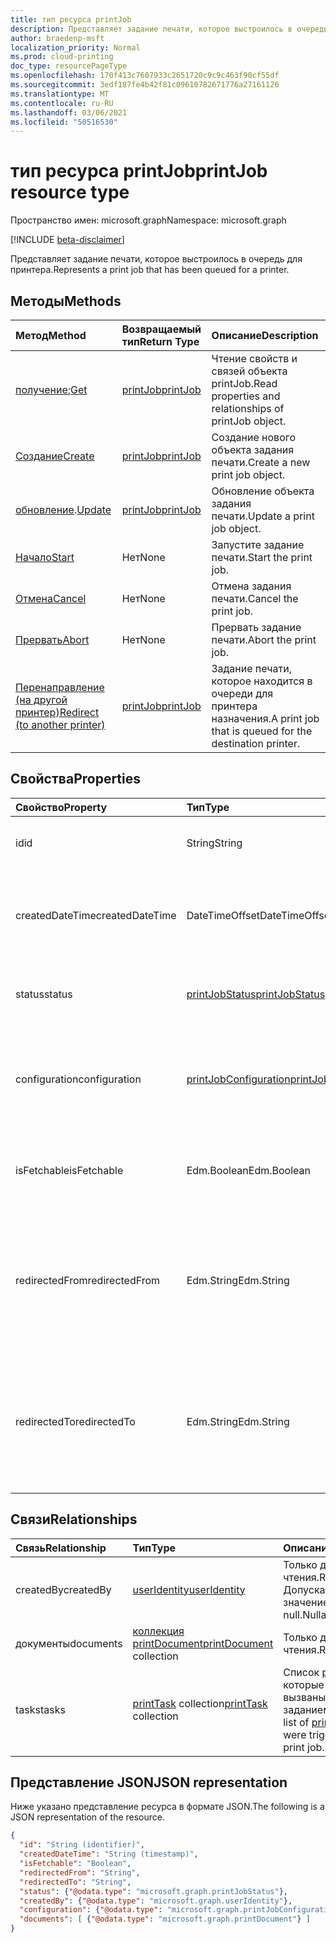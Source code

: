```yaml
---
title: тип ресурса printJob
description: Представляет задание печати, которое выстроилось в очередь для принтера.
author: braedenp-msft
localization_priority: Normal
ms.prod: cloud-printing
doc_type: resourcePageType
ms.openlocfilehash: 170f413c7607933c2651720c9c9c463f90cf55df
ms.sourcegitcommit: 3edf187fe4b42f81c09610782671776a27161126
ms.translationtype: MT
ms.contentlocale: ru-RU
ms.lasthandoff: 03/06/2021
ms.locfileid: "50516530"
---
```

# <a name="printjob-resource-type"></a><span data-ttu-id="094a0-103">тип ресурса printJob</span><span class="sxs-lookup"><span data-stu-id="094a0-103">printJob resource type</span></span>

<span data-ttu-id="094a0-104">Пространство имен: microsoft.graph</span><span class="sxs-lookup"><span data-stu-id="094a0-104">Namespace: microsoft.graph</span></span>

[!INCLUDE [beta-disclaimer](../../includes/beta-disclaimer.md)]

<span data-ttu-id="094a0-105">Представляет задание печати, которое выстроилось в очередь для принтера.</span><span class="sxs-lookup"><span data-stu-id="094a0-105">Represents a print job that has been queued for a printer.</span></span>

## <a name="methods"></a><span data-ttu-id="094a0-106">Методы</span><span class="sxs-lookup"><span data-stu-id="094a0-106">Methods</span></span>

| <span data-ttu-id="094a0-107">Метод</span><span class="sxs-lookup"><span data-stu-id="094a0-107">Method</span></span>       | <span data-ttu-id="094a0-108">Возвращаемый тип</span><span class="sxs-lookup"><span data-stu-id="094a0-108">Return Type</span></span> | <span data-ttu-id="094a0-109">Описание</span><span class="sxs-lookup"><span data-stu-id="094a0-109">Description</span></span> |
|:-------------|:------------|:------------|
| <span data-ttu-id="094a0-110">[получение](../api/printjob-get.md);</span><span class="sxs-lookup"><span data-stu-id="094a0-110">[Get](../api/printjob-get.md)</span></span> | [<span data-ttu-id="094a0-111">printJob</span><span class="sxs-lookup"><span data-stu-id="094a0-111">printJob</span></span>](printjob.md) | <span data-ttu-id="094a0-112">Чтение свойств и связей объекта printJob.</span><span class="sxs-lookup"><span data-stu-id="094a0-112">Read properties and relationships of printJob object.</span></span> |
| [<span data-ttu-id="094a0-113">Создание</span><span class="sxs-lookup"><span data-stu-id="094a0-113">Create</span></span>](../api/printer-post-jobs.md) | [<span data-ttu-id="094a0-114">printJob</span><span class="sxs-lookup"><span data-stu-id="094a0-114">printJob</span></span>](printjob.md) | <span data-ttu-id="094a0-115">Создание нового объекта задания печати.</span><span class="sxs-lookup"><span data-stu-id="094a0-115">Create a new print job object.</span></span> |
| <span data-ttu-id="094a0-116">[обновление](../api/printjob-update.md).</span><span class="sxs-lookup"><span data-stu-id="094a0-116">[Update](../api/printjob-update.md)</span></span> | [<span data-ttu-id="094a0-117">printJob</span><span class="sxs-lookup"><span data-stu-id="094a0-117">printJob</span></span>](printjob.md) | <span data-ttu-id="094a0-118">Обновление объекта задания печати.</span><span class="sxs-lookup"><span data-stu-id="094a0-118">Update a print job object.</span></span> |
| [<span data-ttu-id="094a0-119">Начало</span><span class="sxs-lookup"><span data-stu-id="094a0-119">Start</span></span>](../api/printjob-start.md)|<span data-ttu-id="094a0-120">Нет</span><span class="sxs-lookup"><span data-stu-id="094a0-120">None</span></span>|<span data-ttu-id="094a0-121">Запустите задание печати.</span><span class="sxs-lookup"><span data-stu-id="094a0-121">Start the print job.</span></span>|
| [<span data-ttu-id="094a0-122">Отмена</span><span class="sxs-lookup"><span data-stu-id="094a0-122">Cancel</span></span>](../api/printjob-cancel.md)|<span data-ttu-id="094a0-123">Нет</span><span class="sxs-lookup"><span data-stu-id="094a0-123">None</span></span>|<span data-ttu-id="094a0-124">Отмена задания печати.</span><span class="sxs-lookup"><span data-stu-id="094a0-124">Cancel the print job.</span></span>|
| [<span data-ttu-id="094a0-125">Прервать</span><span class="sxs-lookup"><span data-stu-id="094a0-125">Abort</span></span>](../api/printjob-abort.md)|<span data-ttu-id="094a0-126">Нет</span><span class="sxs-lookup"><span data-stu-id="094a0-126">None</span></span>|<span data-ttu-id="094a0-127">Прервать задание печати.</span><span class="sxs-lookup"><span data-stu-id="094a0-127">Abort the print job.</span></span>|
| [<span data-ttu-id="094a0-128">Перенаправление (на другой принтер)</span><span class="sxs-lookup"><span data-stu-id="094a0-128">Redirect (to another printer)</span></span>](../api/printjob-redirect.md) | [<span data-ttu-id="094a0-129">printJob</span><span class="sxs-lookup"><span data-stu-id="094a0-129">printJob</span></span>](printjob.md) | <span data-ttu-id="094a0-130">Задание печати, которое находится в очереди для принтера назначения.</span><span class="sxs-lookup"><span data-stu-id="094a0-130">A print job that is queued for the destination printer.</span></span> |

## <a name="properties"></a><span data-ttu-id="094a0-131">Свойства</span><span class="sxs-lookup"><span data-stu-id="094a0-131">Properties</span></span>
| <span data-ttu-id="094a0-132">Свойство</span><span class="sxs-lookup"><span data-stu-id="094a0-132">Property</span></span>     | <span data-ttu-id="094a0-133">Тип</span><span class="sxs-lookup"><span data-stu-id="094a0-133">Type</span></span>        | <span data-ttu-id="094a0-134">Описание</span><span class="sxs-lookup"><span data-stu-id="094a0-134">Description</span></span> |
|:-------------|:------------|:------------|
|<span data-ttu-id="094a0-135">id</span><span class="sxs-lookup"><span data-stu-id="094a0-135">id</span></span>|<span data-ttu-id="094a0-136">String</span><span class="sxs-lookup"><span data-stu-id="094a0-136">String</span></span>|<span data-ttu-id="094a0-137">GUID принтера.</span><span class="sxs-lookup"><span data-stu-id="094a0-137">The printer's GUID.</span></span> <span data-ttu-id="094a0-138">Только для чтения.</span><span class="sxs-lookup"><span data-stu-id="094a0-138">Read-only.</span></span>|
|<span data-ttu-id="094a0-139">createdDateTime</span><span class="sxs-lookup"><span data-stu-id="094a0-139">createdDateTime</span></span>|<span data-ttu-id="094a0-140">DateTimeOffset</span><span class="sxs-lookup"><span data-stu-id="094a0-140">DateTimeOffset</span></span>|<span data-ttu-id="094a0-141">DateTimeOffset, когда задание было создано.</span><span class="sxs-lookup"><span data-stu-id="094a0-141">The DateTimeOffset when the job was created.</span></span> <span data-ttu-id="094a0-142">Только для чтения.</span><span class="sxs-lookup"><span data-stu-id="094a0-142">Read-only.</span></span>|
|<span data-ttu-id="094a0-143">status</span><span class="sxs-lookup"><span data-stu-id="094a0-143">status</span></span>|[<span data-ttu-id="094a0-144">printJobStatus</span><span class="sxs-lookup"><span data-stu-id="094a0-144">printJobStatus</span></span>](printjobstatus.md)|<span data-ttu-id="094a0-145">Состояние задания печати.</span><span class="sxs-lookup"><span data-stu-id="094a0-145">The status of the print job.</span></span> <span data-ttu-id="094a0-146">Только для чтения.</span><span class="sxs-lookup"><span data-stu-id="094a0-146">Read-only.</span></span>|
|<span data-ttu-id="094a0-147">configuration</span><span class="sxs-lookup"><span data-stu-id="094a0-147">configuration</span></span>|[<span data-ttu-id="094a0-148">printJobConfiguration</span><span class="sxs-lookup"><span data-stu-id="094a0-148">printJobConfiguration</span></span>](printJobConfiguration.md)|<span data-ttu-id="094a0-149">Группа параметров, которые принтер должен использовать для печати задания.</span><span class="sxs-lookup"><span data-stu-id="094a0-149">A group of settings that a printer should use to print a job.</span></span>|
|<span data-ttu-id="094a0-150">isFetchable</span><span class="sxs-lookup"><span data-stu-id="094a0-150">isFetchable</span></span>|<span data-ttu-id="094a0-151">Edm.Boolean</span><span class="sxs-lookup"><span data-stu-id="094a0-151">Edm.Boolean</span></span>|<span data-ttu-id="094a0-152">Если это так, документ можно получить на принтере.</span><span class="sxs-lookup"><span data-stu-id="094a0-152">If true, document can be fetched by printer.</span></span>|
|<span data-ttu-id="094a0-153">redirectedFrom</span><span class="sxs-lookup"><span data-stu-id="094a0-153">redirectedFrom</span></span>|<span data-ttu-id="094a0-154">Edm.String</span><span class="sxs-lookup"><span data-stu-id="094a0-154">Edm.String</span></span>|<span data-ttu-id="094a0-155">Содержит URL-адрес задания источника, если задание было перенаправлено с другого принтера.</span><span class="sxs-lookup"><span data-stu-id="094a0-155">Contains the source job URL, if the job has been redirected from another printer.</span></span>|
|<span data-ttu-id="094a0-156">redirectedTo</span><span class="sxs-lookup"><span data-stu-id="094a0-156">redirectedTo</span></span>|<span data-ttu-id="094a0-157">Edm.String</span><span class="sxs-lookup"><span data-stu-id="094a0-157">Edm.String</span></span>|<span data-ttu-id="094a0-158">Содержит URL-адрес задания назначения, если задание было перенаправлено на другой принтер.</span><span class="sxs-lookup"><span data-stu-id="094a0-158">Contains the destination job URL, if the job has been redirected to another printer.</span></span>|

## <a name="relationships"></a><span data-ttu-id="094a0-159">Связи</span><span class="sxs-lookup"><span data-stu-id="094a0-159">Relationships</span></span>
| <span data-ttu-id="094a0-160">Связь</span><span class="sxs-lookup"><span data-stu-id="094a0-160">Relationship</span></span> | <span data-ttu-id="094a0-161">Тип</span><span class="sxs-lookup"><span data-stu-id="094a0-161">Type</span></span>        | <span data-ttu-id="094a0-162">Описание</span><span class="sxs-lookup"><span data-stu-id="094a0-162">Description</span></span> |
|:-------------|:------------|:------------|
|<span data-ttu-id="094a0-163">createdBy</span><span class="sxs-lookup"><span data-stu-id="094a0-163">createdBy</span></span>|[<span data-ttu-id="094a0-164">userIdentity</span><span class="sxs-lookup"><span data-stu-id="094a0-164">userIdentity</span></span>](useridentity.md)| <span data-ttu-id="094a0-165">Только для чтения.</span><span class="sxs-lookup"><span data-stu-id="094a0-165">Read-only.</span></span> <span data-ttu-id="094a0-166">Допускается значение null.</span><span class="sxs-lookup"><span data-stu-id="094a0-166">Nullable.</span></span>|
|<span data-ttu-id="094a0-167">документы</span><span class="sxs-lookup"><span data-stu-id="094a0-167">documents</span></span>|<span data-ttu-id="094a0-168">[коллекция printDocument](printdocument.md)</span><span class="sxs-lookup"><span data-stu-id="094a0-168">[printDocument](printdocument.md) collection</span></span>| <span data-ttu-id="094a0-169">Только для чтения.</span><span class="sxs-lookup"><span data-stu-id="094a0-169">Read-only.</span></span>|
|<span data-ttu-id="094a0-170">tasks</span><span class="sxs-lookup"><span data-stu-id="094a0-170">tasks</span></span>|<span data-ttu-id="094a0-171">[printTask](printtask.md) collection</span><span class="sxs-lookup"><span data-stu-id="094a0-171">[printTask](printtask.md) collection</span></span>|<span data-ttu-id="094a0-172">Список [printTasks,](printtask.md) которые были вызваны этим заданием печати.</span><span class="sxs-lookup"><span data-stu-id="094a0-172">A list of [printTasks](printtask.md) that were triggered by this print job.</span></span>|

## <a name="json-representation"></a><span data-ttu-id="094a0-173">Представление JSON</span><span class="sxs-lookup"><span data-stu-id="094a0-173">JSON representation</span></span>

<span data-ttu-id="094a0-174">Ниже указано представление ресурса в формате JSON.</span><span class="sxs-lookup"><span data-stu-id="094a0-174">The following is a JSON representation of the resource.</span></span>

<!-- {
  "blockType": "resource",
  "optionalProperties": [

  ],
  "@odata.type": "microsoft.graph.printJob",
  "keyProperty": "id",
  "baseType":"microsoft.graph.entity"
}-->

```json
{
  "id": "String (identifier)",
  "createdDateTime": "String (timestamp)",
  "isFetchable": "Boolean",
  "redirectedFrom": "String",
  "redirectedTo": "String",
  "status": {"@odata.type": "microsoft.graph.printJobStatus"},
  "createdBy": {"@odata.type": "microsoft.graph.userIdentity"},
  "configuration": {"@odata.type": "microsoft.graph.printJobConfiguration"},
  "documents": [ {"@odata.type": "microsoft.graph.printDocument"} ]
}
```

<!-- uuid: 8fcb5dbc-d5aa-4681-8e31-b001d5168d79
2015-10-25 14:57:30 UTC -->
<!-- {
  "type": "#page.annotation",
  "description": "printJob resource",
  "keywords": "",
  "section": "documentation",
  "tocPath": ""
}-->

